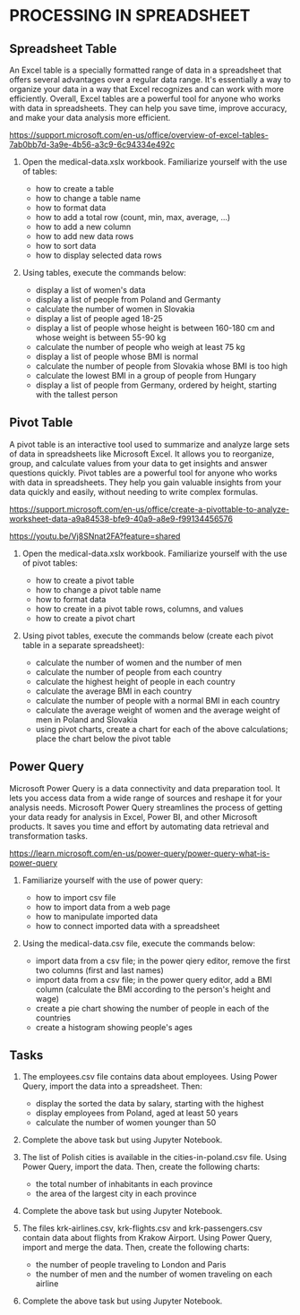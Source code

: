 # PROCESSING IN SPREADSHEET



## Spreadsheet Table

An Excel table is a specially formatted range of data in a spreadsheet that offers several advantages over a regular data range. It's essentially a way to organize your data in a way that Excel recognizes and can work with more efficiently. Overall, Excel tables are a powerful tool for anyone who works with data in spreadsheets. They can help you save time, improve accuracy, and make your data analysis more efficient.

<https://support.microsoft.com/en-us/office/overview-of-excel-tables-7ab0bb7d-3a9e-4b56-a3c9-6c94334e492c>

1. Open the medical-data.xslx workbook. Familiarize yourself with the use of tables:
    * how to create a table
    * how to change a table name
    * how to format data
    * how to add a total row (count, min, max, average, ...)
    * how to add a new column
    * how to add new data rows
    * how to sort data
    * how to display selected data rows

1. Using tables, execute the commands below:
    * display a list of women's data
    * display a list of people from Poland and Germanty
    * calculate the number of women in Slovakia
    * display a list of people aged 18-25
    * display a list of people whose height is between 160-180 cm and whose weight is between 55-90 kg
    * calculate the number of people who weigh at least 75 kg
    * display a list of people whose BMI is normal
    * calculate the number of people from Slovakia whose BMI is too high
    * calculate the lowest BMI in a group of people from Hungary
    * display a list of people from Germany, ordered by height, starting with the tallest person



## Pivot Table

A pivot table is an interactive tool used to summarize and analyze large sets of data in spreadsheets like Microsoft Excel. It allows you to reorganize, group, and calculate values from your data to get insights and answer questions quickly. Pivot tables are a powerful tool for anyone who works with data in spreadsheets. They help you gain valuable insights from your data quickly and easily, without needing to write complex formulas.

<https://support.microsoft.com/en-us/office/create-a-pivottable-to-analyze-worksheet-data-a9a84538-bfe9-40a9-a8e9-f99134456576>

<https://youtu.be/Vj8SNnat2FA?feature=shared>

1. Open the medical-data.xslx workbook. Familiarize yourself with the use of pivot tables:
    * how to create a pivot table
    * how to change a pivot table name
    * how to format data
    * how to create in a pivot table rows, columns, and values
    * how to create a pivot chart


1. Using pivot tables, execute the commands below (create each pivot table in a separate spreadsheet):
    * calculate the number of women and the number of men
    * calculate the number of people from each country
    * calculate the highest height of people in each country
    * calculate the average BMI in each country
    * calculate the number of people with a normal BMI in each country
    * calculate the average weight of women and the average weight of men in Poland and Slovakia
    * using pivot charts, create a chart for each of the above calculations; place the chart below the pivot table



## Power Query

Microsoft Power Query is a data connectivity and data preparation tool. It lets you access data from a wide range of sources and reshape it for your analysis needs. Microsoft Power Query streamlines the process of getting your data ready for analysis in Excel, Power BI, and other Microsoft products. It saves you time and effort by automating data retrieval and transformation tasks.

<https://learn.microsoft.com/en-us/power-query/power-query-what-is-power-query>

1. Familiarize yourself with the use of power query:
    * how to import csv file
    * how to import data from a web page
    * how to manipulate imported data 
    * how to connect imported data with a spreadsheet 

1. Using the medical-data.csv file, execute the commands below:
    * import data from a csv file; in the power qiery editor, remove the first two columns (first and last names)
    * import data from a csv file; in the power query editor, add a BMI column (calculate the BMI according to the person's height and wage)
    * create a pie chart showing the number of people in each of the countries 
    * create a histogram showing people's ages 


## Tasks

1. The employees.csv file contains data about employees. Using Power Query, import the data into a spreadsheet. Then:
    * display the sorted the data by salary, starting with the highest
    * display employees from Poland, aged at least 50 years
    * calculate the number of women younger than 50

1. Complete the above task but using Jupyter Notebook.

1. The list of Polish cities is available in the cities-in-poland.csv file. Using Power Query, import the data. Then, create the following charts:
    * the total number of inhabitants in each province
    * the area of the largest city in each province

1. Complete the above task but using Jupyter Notebook.

1. The files krk-airlines.csv, krk-flights.csv and krk-passengers.csv contain data about flights from Krakow Airport. Using Power Query, import and merge the data. Then, create the following charts:
    * the number of people traveling to London and Paris 
    * the number of men and the number of women traveling on each airline

1. Complete the above task but using Jupyter Notebook.
